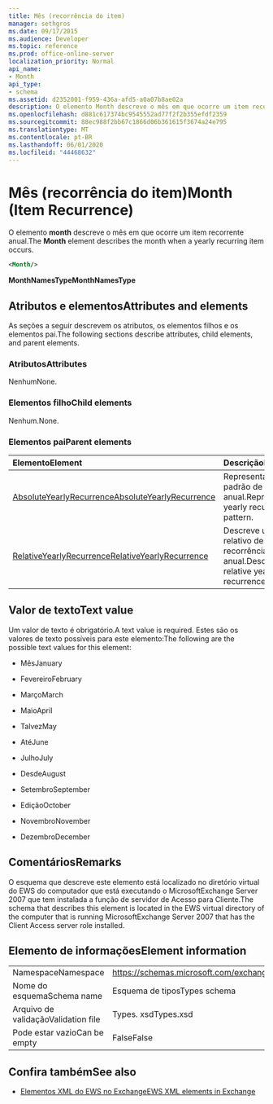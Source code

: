 ```yaml
---
title: Mês (recorrência do item)
manager: sethgros
ms.date: 09/17/2015
ms.audience: Developer
ms.topic: reference
ms.prod: office-online-server
localization_priority: Normal
api_name:
- Month
api_type:
- schema
ms.assetid: d2352001-f959-436a-afd5-a0a07b8ae02a
description: O elemento Month descreve o mês em que ocorre um item recorrente anual.
ms.openlocfilehash: d881c617374bc9545552ad77f2f2b355efdf2359
ms.sourcegitcommit: 88ec988f2bb67c1866d06b361615f3674a24e795
ms.translationtype: MT
ms.contentlocale: pt-BR
ms.lasthandoff: 06/01/2020
ms.locfileid: "44468632"
---
```

# <a name="month-item-recurrence"></a><span data-ttu-id="558b4-103">Mês (recorrência do item)</span><span class="sxs-lookup"><span data-stu-id="558b4-103">Month (Item Recurrence)</span></span>

<span data-ttu-id="558b4-104">O elemento **month** descreve o mês em que ocorre um item recorrente anual.</span><span class="sxs-lookup"><span data-stu-id="558b4-104">The **Month** element describes the month when a yearly recurring item occurs.</span></span> 
  
```xml
<Month/>
```

 <span data-ttu-id="558b4-105">**MonthNamesType**</span><span class="sxs-lookup"><span data-stu-id="558b4-105">**MonthNamesType**</span></span>
## <a name="attributes-and-elements"></a><span data-ttu-id="558b4-106">Atributos e elementos</span><span class="sxs-lookup"><span data-stu-id="558b4-106">Attributes and elements</span></span>

<span data-ttu-id="558b4-107">As seções a seguir descrevem os atributos, os elementos filhos e os elementos pai.</span><span class="sxs-lookup"><span data-stu-id="558b4-107">The following sections describe attributes, child elements, and parent elements.</span></span>
  
### <a name="attributes"></a><span data-ttu-id="558b4-108">Atributos</span><span class="sxs-lookup"><span data-stu-id="558b4-108">Attributes</span></span>

<span data-ttu-id="558b4-109">Nenhum</span><span class="sxs-lookup"><span data-stu-id="558b4-109">None.</span></span>
  
### <a name="child-elements"></a><span data-ttu-id="558b4-110">Elementos filho</span><span class="sxs-lookup"><span data-stu-id="558b4-110">Child elements</span></span>

<span data-ttu-id="558b4-111">Nenhum.</span><span class="sxs-lookup"><span data-stu-id="558b4-111">None.</span></span>
  
### <a name="parent-elements"></a><span data-ttu-id="558b4-112">Elementos pai</span><span class="sxs-lookup"><span data-stu-id="558b4-112">Parent elements</span></span>

|<span data-ttu-id="558b4-113">**Elemento**</span><span class="sxs-lookup"><span data-stu-id="558b4-113">**Element**</span></span>|<span data-ttu-id="558b4-114">**Descrição**</span><span class="sxs-lookup"><span data-stu-id="558b4-114">**Description**</span></span>|
|:-----|:-----|
|[<span data-ttu-id="558b4-115">AbsoluteYearlyRecurrence</span><span class="sxs-lookup"><span data-stu-id="558b4-115">AbsoluteYearlyRecurrence</span></span>](absoluteyearlyrecurrence.md) <br/> |<span data-ttu-id="558b4-116">Representa um padrão de recorrência anual.</span><span class="sxs-lookup"><span data-stu-id="558b4-116">Represents a yearly recurrence pattern.</span></span>  <br/> |
|[<span data-ttu-id="558b4-117">RelativeYearlyRecurrence</span><span class="sxs-lookup"><span data-stu-id="558b4-117">RelativeYearlyRecurrence</span></span>](relativeyearlyrecurrence.md) <br/> |<span data-ttu-id="558b4-118">Descreve um padrão relativo de recorrência anual.</span><span class="sxs-lookup"><span data-stu-id="558b4-118">Describes a relative yearly recurrence pattern.</span></span>  <br/> |
   
## <a name="text-value"></a><span data-ttu-id="558b4-119">Valor de texto</span><span class="sxs-lookup"><span data-stu-id="558b4-119">Text value</span></span>

<span data-ttu-id="558b4-120">Um valor de texto é obrigatório.</span><span class="sxs-lookup"><span data-stu-id="558b4-120">A text value is required.</span></span> <span data-ttu-id="558b4-121">Estes são os valores de texto possíveis para este elemento:</span><span class="sxs-lookup"><span data-stu-id="558b4-121">The following are the possible text values for this element:</span></span>
  
- <span data-ttu-id="558b4-122">Mês</span><span class="sxs-lookup"><span data-stu-id="558b4-122">January</span></span>
    
- <span data-ttu-id="558b4-123">Fevereiro</span><span class="sxs-lookup"><span data-stu-id="558b4-123">February</span></span>
    
- <span data-ttu-id="558b4-124">Março</span><span class="sxs-lookup"><span data-stu-id="558b4-124">March</span></span>
    
- <span data-ttu-id="558b4-125">Maio</span><span class="sxs-lookup"><span data-stu-id="558b4-125">April</span></span>
    
- <span data-ttu-id="558b4-126">Talvez</span><span class="sxs-lookup"><span data-stu-id="558b4-126">May</span></span>
    
- <span data-ttu-id="558b4-127">Até</span><span class="sxs-lookup"><span data-stu-id="558b4-127">June</span></span>
    
- <span data-ttu-id="558b4-128">Julho</span><span class="sxs-lookup"><span data-stu-id="558b4-128">July</span></span>
    
- <span data-ttu-id="558b4-129">Desde</span><span class="sxs-lookup"><span data-stu-id="558b4-129">August</span></span>
    
- <span data-ttu-id="558b4-130">Setembro</span><span class="sxs-lookup"><span data-stu-id="558b4-130">September</span></span>
    
- <span data-ttu-id="558b4-131">Edição</span><span class="sxs-lookup"><span data-stu-id="558b4-131">October</span></span>
    
- <span data-ttu-id="558b4-132">Novembro</span><span class="sxs-lookup"><span data-stu-id="558b4-132">November</span></span>
    
- <span data-ttu-id="558b4-133">Dezembro</span><span class="sxs-lookup"><span data-stu-id="558b4-133">December</span></span>
    
## <a name="remarks"></a><span data-ttu-id="558b4-134">Comentários</span><span class="sxs-lookup"><span data-stu-id="558b4-134">Remarks</span></span>

<span data-ttu-id="558b4-135">O esquema que descreve este elemento está localizado no diretório virtual do EWS do computador que está executando o MicrosoftExchange Server 2007 que tem instalada a função de servidor de Acesso para Cliente.</span><span class="sxs-lookup"><span data-stu-id="558b4-135">The schema that describes this element is located in the EWS virtual directory of the computer that is running MicrosoftExchange Server 2007 that has the Client Access server role installed.</span></span>
  
## <a name="element-information"></a><span data-ttu-id="558b4-136">Elemento de informações</span><span class="sxs-lookup"><span data-stu-id="558b4-136">Element information</span></span>

|||
|:-----|:-----|
|<span data-ttu-id="558b4-137">Namespace</span><span class="sxs-lookup"><span data-stu-id="558b4-137">Namespace</span></span>  <br/> |https://schemas.microsoft.com/exchange/services/2006/types  <br/> |
|<span data-ttu-id="558b4-138">Nome do esquema</span><span class="sxs-lookup"><span data-stu-id="558b4-138">Schema name</span></span>  <br/> |<span data-ttu-id="558b4-139">Esquema de tipos</span><span class="sxs-lookup"><span data-stu-id="558b4-139">Types schema</span></span>  <br/> |
|<span data-ttu-id="558b4-140">Arquivo de validação</span><span class="sxs-lookup"><span data-stu-id="558b4-140">Validation file</span></span>  <br/> |<span data-ttu-id="558b4-141">Types. xsd</span><span class="sxs-lookup"><span data-stu-id="558b4-141">Types.xsd</span></span>  <br/> |
|<span data-ttu-id="558b4-142">Pode estar vazio</span><span class="sxs-lookup"><span data-stu-id="558b4-142">Can be empty</span></span>  <br/> |<span data-ttu-id="558b4-143">False</span><span class="sxs-lookup"><span data-stu-id="558b4-143">False</span></span>  <br/> |
   
## <a name="see-also"></a><span data-ttu-id="558b4-144">Confira também</span><span class="sxs-lookup"><span data-stu-id="558b4-144">See also</span></span>



- [<span data-ttu-id="558b4-145">Elementos XML do EWS no Exchange</span><span class="sxs-lookup"><span data-stu-id="558b4-145">EWS XML elements in Exchange</span></span>](ews-xml-elements-in-exchange.md)

